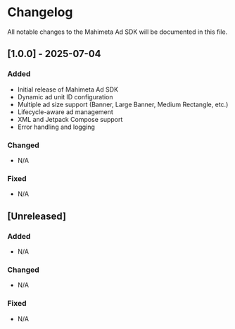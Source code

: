 # Changelog

All notable changes to the Mahimeta Ad SDK will be documented in this file.

## [1.0.0] - 2025-07-04

### Added
- Initial release of Mahimeta Ad SDK
- Dynamic ad unit ID configuration
- Multiple ad size support (Banner, Large Banner, Medium Rectangle, etc.)
- Lifecycle-aware ad management
- XML and Jetpack Compose support
- Error handling and logging

### Changed
- N/A

### Fixed
- N/A

## [Unreleased]

### Added
- N/A

### Changed
- N/A

### Fixed
- N/A
